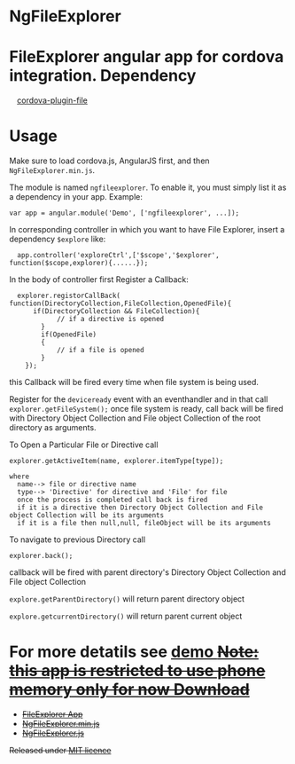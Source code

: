 # NgFileExplorer
  FileExplorer angular app for cordova integration.
Dependency
==========
&emsp;<a href="http://github.com/apache/cordova-plugin-file">cordova-plugin-file</a>

Usage
=======
Make sure to load cordova.js, AngularJS first, and then `NgFileExplorer.min.js`.

  The module is named `ngfileexplorer`. To enable it, you must simply list it as a dependency in your app. Example:

    var app = angular.module('Demo', ['ngfileexplorer', ...]);
	

  In corresponding controller in which you want to have File Explorer, insert a dependency `$explore` like:
  
  
	  app.controller('exploreCtrl',['$scope','$explorer', function($scope,explorer){......});
	
	
  In the body of controller first Register a Callback:
  
	  explorer.registorCallBack( function(DirectoryCollection,FileCollection,OpenedFile){ 
		  if(DirectoryCollection && FileCollection){
				// if a directive is opened
			}
			if(OpenedFile)
			{
				// if a file is opened
			}
		});
		
this Callback will be fired every time when file system is being used.

  Register for the `deviceready` event with an eventhandler and in that call
	`	explorer.getFileSystem();`
   once file system is ready, call back will be fired with Directory Object Collection and File object Collection of the root directory as arguments.
   
   To Open a Particular File or Directive call
   
	explorer.getActiveItem(name, explorer.itemType[type]);
	
	where
	  name--> file or directive name 
	  type--> 'Directive' for directive and 'File' for file
	  once the process is completed call back is fired 
	  if it is a directive then Directory Object Collection and File object Collection will be its arguments
	  if it is a file then null,null, fileObject will be its arguments
  
  
  To navigate to previous Directory	call
	
	explorer.back();
	
callback will be fired with parent directory's Directory Object Collection and File object Collection
	
  `explore.getParentDirectory()` will return parent directory object
  
  `explore.getcurrentDirectory()` will return parent current object

  For more detatils see <a href="https://github.com/hrhrprasath/NgFileExplorer/blob/master/www/js/Demo.js"> demo <s>
  Note: this app is restricted to use phone memory only for now
Download
========
<ul>
<li> <a href="https://github.com/hrhrprasath/NgFileExplorer/blob/master/dist/FileExplorer.apk?raw=true">FileExplorer App </a></li>
<li> <a href="https://github.com/hrhrprasath/NgFileExplorer/blob/master/dist/NgFileExplorer.js?raw=true">NgFileExplorer.min.js</a></li>
<li> <a href="https://github.com/hrhrprasath/NgFileExplorer/blob/master/dist/NgFileExplorer.min.js?raw=true">NgFileExplorer.js</a></li>
</ul>

Released under <a href="http://github.com/hrhrprasath/NgFileExplorer/blob/master/LICENSE">MIT licence</a> 

